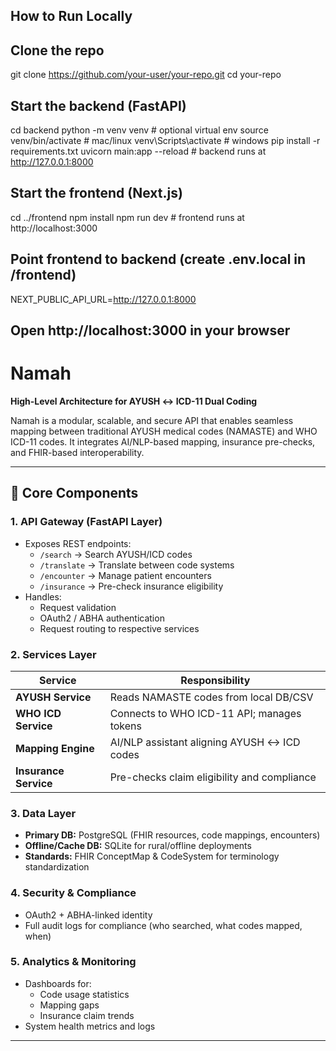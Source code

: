 ## How to Run Locally

## Clone the repo
git clone https://github.com/your-user/your-repo.git
cd your-repo

## Start the backend (FastAPI)
cd backend
python -m venv venv        # optional virtual env
source venv/bin/activate   # mac/linux
venv\Scripts\activate      # windows
pip install -r requirements.txt
uvicorn main:app --reload  # backend runs at http://127.0.0.1:8000

## Start the frontend (Next.js)
cd ../frontend
npm install
npm run dev                # frontend runs at http://localhost:3000

## Point frontend to backend (create .env.local in /frontend)
NEXT_PUBLIC_API_URL=http://127.0.0.1:8000

## Open http://localhost:3000 in your browser



# Namah

**High-Level Architecture for AYUSH ↔ ICD-11 Dual Coding**

Namah is a modular, scalable, and secure API that enables seamless mapping between traditional AYUSH medical codes (NAMASTE) and WHO ICD-11 codes. It integrates AI/NLP-based mapping, insurance pre-checks, and FHIR-based interoperability.

---

## 🔑 Core Components

### 1. API Gateway (FastAPI Layer)
- Exposes REST endpoints:
  - `/search` → Search AYUSH/ICD codes  
  - `/translate` → Translate between code systems  
  - `/encounter` → Manage patient encounters  
  - `/insurance` → Pre-check insurance eligibility  
- Handles:
  - Request validation  
  - OAuth2 / ABHA authentication  
  - Request routing to respective services  

### 2. Services Layer

| Service | Responsibility |
|---------|----------------|
| **AYUSH Service** | Reads NAMASTE codes from local DB/CSV |
| **WHO ICD Service** | Connects to WHO ICD-11 API; manages tokens |
| **Mapping Engine** | AI/NLP assistant aligning AYUSH ↔ ICD codes |
| **Insurance Service** | Pre-checks claim eligibility and compliance |

### 3. Data Layer
- **Primary DB:** PostgreSQL (FHIR resources, code mappings, encounters)  
- **Offline/Cache DB:** SQLite for rural/offline deployments  
- **Standards:** FHIR ConceptMap & CodeSystem for terminology standardization  

### 4. Security & Compliance
- OAuth2 + ABHA-linked identity  
- Full audit logs for compliance (who searched, what codes mapped, when)  

### 5. Analytics & Monitoring
- Dashboards for:
  - Code usage statistics  
  - Mapping gaps  
  - Insurance claim trends  
- System health metrics and logs  

---

